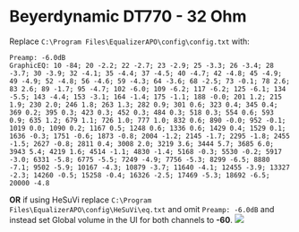 # Beyerdynamic DT770 - 32 Ohm
Replace `C:\Program Files\EqualizerAPO\config\config.txt` with:
```
Preamp: -6.0dB
GraphicEQ: 10 -84; 20 -2.2; 22 -2.7; 23 -2.9; 25 -3.3; 26 -3.4; 28 -3.7; 30 -3.9; 32 -4.1; 35 -4.4; 37 -4.5; 40 -4.7; 42 -4.8; 45 -4.9; 49 -4.9; 52 -4.8; 56 -4.6; 59 -4.3; 64 -3.6; 68 -2.5; 73 -0.1; 78 2.6; 83 2.6; 89 -1.7; 95 -4.7; 102 -6.0; 109 -6.2; 117 -6.2; 125 -6.1; 134 -5.5; 143 -4.4; 153 -3.1; 164 -1.4; 175 -1.1; 188 -0.0; 201 1.2; 215 1.9; 230 2.0; 246 1.8; 263 1.3; 282 0.9; 301 0.6; 323 0.4; 345 0.4; 369 0.2; 395 0.3; 423 0.3; 452 0.3; 484 0.3; 518 0.3; 554 0.6; 593 0.9; 635 1.2; 679 1.1; 726 1.0; 777 1.0; 832 0.6; 890 -0.0; 952 -0.1; 1019 0.0; 1090 0.2; 1167 0.5; 1248 0.6; 1336 0.6; 1429 0.4; 1529 0.1; 1636 -0.3; 1751 -0.6; 1873 -0.8; 2004 -1.2; 2145 -1.7; 2295 -1.8; 2455 -1.5; 2627 -0.8; 2811 0.4; 3008 2.0; 3219 3.6; 3444 5.7; 3685 6.0; 3943 5.4; 4219 1.6; 4514 -1.1; 4830 -1.4; 5168 -0.3; 5530 -0.2; 5917 -3.0; 6331 -5.8; 6775 -5.5; 7249 -4.9; 7756 -5.3; 8299 -6.5; 8880 -7.1; 9502 -5.9; 10167 -4.3; 10879 -3.7; 11640 -4.1; 12455 -3.9; 13327 -2.3; 14260 -0.5; 15258 -0.4; 16326 -2.5; 17469 -5.3; 18692 -6.5; 20000 -4.8
```
**OR** if using HeSuVi replace `C:\Program Files\EqualizerAPO\config\HeSuVi\eq.txt` and omit `Preamp: -6.0dB` and instead set Global volume in the UI for both channels to **-60**.
![](https://raw.githubusercontent.com/jaakkopasanen/AutoEq/master/results/SBAF-Serious/headphoncecom/onear/Beyerdynamic%20DT770%20-%2032%20Ohm/Beyerdynamic%20DT770%20-%2032%20Ohm.png)